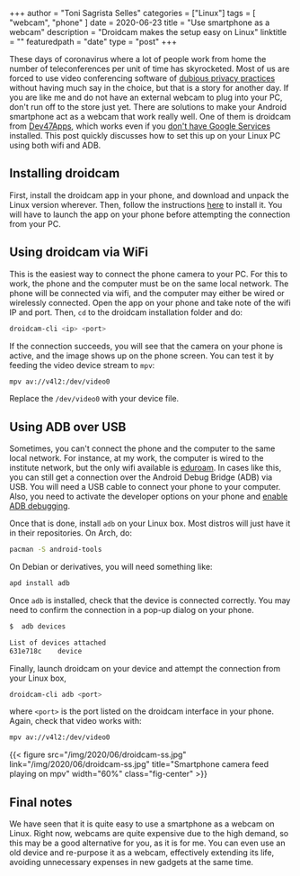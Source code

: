 +++
author = "Toni Sagrista Selles"
categories = ["Linux"]
tags = [ "webcam", "phone" ]
date = 2020-06-23
title = "Use smartphone as a  webcam"
description = "Droidcam makes the setup easy on Linux"
linktitle = ""
featuredpath = "date"
type = "post"
+++

These days of coronavirus where a lot of people work from home the number of teleconferences per unit of time has skyrocketed. Most of us are forced to use video conferencing software of [dubious privacy practices](https://www.theguardian.com/technology/2020/apr/02/zoom-technology-security-coronavirus-video-conferencing) without having much say in the choice, but that is a story for another day. If you are like me and do not have an external webcam to plug into your PC, don't run off to the store just yet. There are solutions to make your Android smartphone act as a webcam that work really well. One of them is droidcam from [Dev47Apps](https://www.dev47apps.com/droidcam), which works even if you [don't have Google Services](https://microg.org/) installed. This post quickly discusses how to set this up on your Linux PC using both wifi and ADB.

<!--more-->

## Installing droidcam

First, install the droidcam app in your phone, and download and unpack the Linux version wherever. Then, follow the instructions [here](https://www.dev47apps.com/droidcam/linuxx/) to install it. You will have to launch the app on your phone before attempting the connection from your PC.

## Using droidcam via WiFi

This is the easiest way to connect the phone camera to your PC. For this to work, the phone and the computer must be on the same local network. The phone will be connected via wifi, and the computer may either be wired or wirelessly connected.
Open the app on your phone and take note of the wifi IP and port. Then, `cd` to the droidcam installation folder and do:

```bash
droidcam-cli <ip> <port>
```

If the connection succeeds, you will see that the camera on your phone is active, and the image shows up on the phone screen. You can test it by feeding the video device stream to `mpv`:

```bash
mpv av://v4l2:/dev/video0
```

Replace the `/dev/video0` with your device file.

## Using ADB over USB

Sometimes, you can't connect the phone and the computer to the same local network. For instance, at my work, the computer is wired to the institute network, but the only wifi available is [eduroam](https://www.eduroam.org). In cases like this, you can still get a connection over the Android Debug Bridge (ADB) via USB. You will need a USB cable to connect your phone to your computer.
Also, you need to activate the developer options on your phone and [enable ADB debugging](https://developer.android.com/studio/command-line/adb#Enabling).

Once that is done, install `adb` on your Linux box. Most distros will just have it in their repositories. On Arch, do:

```bash
pacman -S android-tools
```

On Debian or derivatives, you will need something like:

```bash
apd install adb
```

Once `adb` is installed, check that the device is connected correctly. You may need to confirm the connection in a pop-up dialog on your phone.

```bash
$  adb devices

List of devices attached
631e718c	device
```

Finally, launch droidcam on your device and attempt the connection from your Linux box,

```bash
droidcam-cli adb <port>
```

where `<port>` is the port listed on the droidcam interface in your phone. Again, check that video works with:

```bash
mpv av://v4l2:/dev/video0
```

{{< figure src="/img/2020/06/droidcam-ss.jpg" link="/img/2020/06/droidcam-ss.jpg" title="Smartphone camera feed playing on mpv" width="60%" class="fig-center" >}}

## Final notes

We have seen that it is quite easy to use a smartphone as a webcam on Linux. Right now, webcams are quite expensive due to the high demand, so this may be a good alternative for you, as it is for me. You can even use an old device and re-purpose it as a webcam, effectively extending its life, avoiding unnecessary expenses in new gadgets at the same time.
